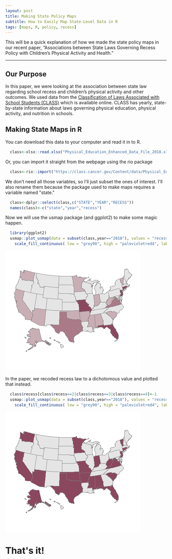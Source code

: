 ```yaml
---
layout: post
title: Making State Policy Maps
subtitle: How to Easily Map State-Level Data in R
tags: [maps, R, policy, recess]
---
```


This will be a quick explanation of how we made the state policy maps in our  recent paper, “Associations between State Laws Governing Recess Policy with Children’s Physical Activity and Health.”

---
## Our Purpose
In this paper, we were looking at the association between state law regarding school recess and children’s physical activity and other outcomes. We used data from the [Classification of Laws Associated with School Students (CLASS)](https://class.cancer.gov/) which is available online.
CLASS has yearly, state-by-state information about laws governing physical education, physical activity, and nutrition in schools.

## Making State Maps in R
You can download this data to your computer and read it in to R.
```r
  class<-xlsx::read.xlsx("Physical_Education_Enhanced_Data_File_2018.xlsx",sheetIndex = 1)
```

Or, you can import it straight from the webpage using the rio package
```r
  class<-rio::import("https://class.cancer.gov/Content/data/Physical_Education_Enhanced_Data_File_2003-2019.xlsx")
```

We don’t need all those variables, so I’ll just subset the ones of interest. I'll also rename them because the package used to make maps requires a variable named "state."
```r
  class<-dplyr::select(class,c("STATE","YEAR","RECESS"))
  names(class)<-c("state","year","recess")
```

Now we will use the usmap package (and ggplot2) to make some magic happen.
```r
  library(ggplot2)
  usmap::plot_usmap(data = subset(class,year=="2018"), values = "recess",  color = "grey49", labels=FALSE,show.legend=FALSE) + 
    scale_fill_continuous( low = "grey90", high = "palevioletred4", label = scales::comma) + theme(panel.background = element_rect(colour = "white"))
```
![Map](/assets/img/Plot2.jpeg)



In the paper, we recoded recess law to a dichotomous value and plotted that instead.
```r
  class$recess[class$recess==2|class$recess==3|class$recess==4]<-1
  usmap::plot_usmap(data = subset(class,year=="2018"), values = "recess",  color = "grey49", labels=FALSE,show.legend=FALSE) + 
    scale_fill_continuous( low = "grey90", high = "palevioletred4", label = scales::comma) + theme(panel.background = element_rect(colour = "white"))  
```
![Dichotomoized Map](/assets/img/Plot.jpeg)


# That's it!
